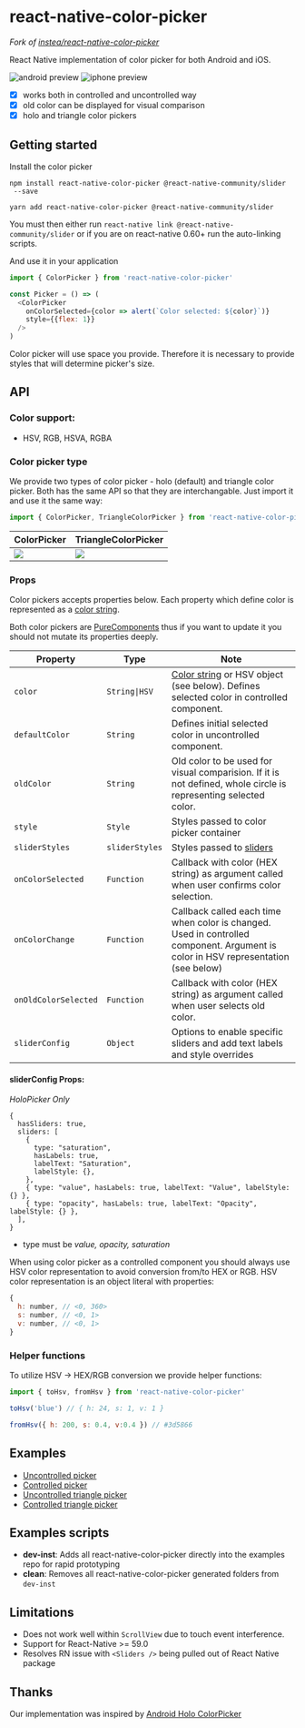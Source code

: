 # react-native-color-picker
*Fork of [instea/react-native-color-picker](https://github.com/instea/react-native-color-picker)*

React Native implementation of color picker for both Android and iOS. 

![android preview](doc/preview_android.png)
![iphone preview](doc/preview_iphone.png)

* [x] works both in controlled and uncontrolled way
* [x] old color can be displayed for visual comparison
* [x] holo and triangle color pickers

## Getting started
Install the color picker
```
npm install react-native-color-picker @react-native-community/slider
 --save
```
```
yarn add react-native-color-picker @react-native-community/slider
```

You must then either run `react-native link @react-native-community/slider`
or if you are on react-native 0.60+ run the auto-linking scripts.

And use it in your application
```javascript
import { ColorPicker } from 'react-native-color-picker'

const Picker = () => (
  <ColorPicker
    onColorSelected={color => alert(`Color selected: ${color}`)}
    style={{flex: 1}}
  />
)
```
Color picker will use space you provide. Therefore it is necessary to provide styles that will determine picker's size.

## API

### Color support: 
- HSV, RGB, HSVA, RGBA


### Color picker type

We provide two types of color picker - holo (default) and triangle color picker. Both has the same API so that they are interchangable. Just import it and use it the same way:

```javascript
import { ColorPicker, TriangleColorPicker } from 'react-native-color-picker'
```

| ColorPicker | TriangleColorPicker |
| ----------- | ------------------- |
| ![](doc/holo.png) | ![](doc/triangle.png) |


### Props

Color pickers accepts properties below. Each property which define color is represented as a [color string](https://github.com/bgrins/TinyColor#accepted-string-input).

Both color pickers are [PureComponents](https://facebook.github.io/react/docs/react-api.html#react.purecomponent) thus if you want to update it you should not mutate its properties deeply.

| Property | Type | Note |
|--------------------|------------|--------|
|`color`             |`String\|HSV`|[Color string](https://github.com/bgrins/TinyColor#accepted-string-input) or HSV object (see below). Defines selected color in controlled component. |
|`defaultColor`      |`String`    |Defines initial selected color in uncontrolled component.|
|`oldColor`          |`String`    |Old color to be used for visual comparision. If it is not defined, whole circle is representing selected color.|
|`style`             |`Style`     |Styles passed to color picker container|
|`sliderStyles`             |`sliderStyles`     |Styles passed to [sliders](https://github.com/jeanregisser/react-native-slider)|
|`onColorSelected`   |`Function`  |Callback with color (HEX string) as argument called when user confirms color selection.|
|`onColorChange`     |`Function`  |Callback called each time when color is changed. Used in controlled component. Argument is color in HSV representation (see below)|
|`onOldColorSelected`|`Function`  |Callback with color (HEX string) as argument called when user selects old color.|
|`sliderConfig`       |`Object`   | Options to enable specific sliders and add text labels and style overrides |



#### sliderConfig Props:
*HoloPicker Only*
```
{
  hasSliders: true,
  sliders: [
    {
      type: "saturation",
      hasLabels: true,
      labelText: "Saturation",
      labelStyle: {},
    },
    { type: "value", hasLabels: true, labelText: "Value", labelStyle: {} },
    { type: "opacity", hasLabels: true, labelText: "Opacity", labelStyle: {} },
  ],
}
```
- type must be *value, opacity, saturation*

When using color picker as a controlled component you should always use HSV color representation to avoid conversion from/to HEX or RGB. HSV color representation is an object literal with properties:

```javascript
{
  h: number, // <0, 360>
  s: number, // <0, 1>
  v: number, // <0, 1>
}

```

### Helper functions

To utilize HSV -> HEX/RGB conversion we provide helper functions:

```javascript
import { toHsv, fromHsv } from 'react-native-color-picker'

toHsv('blue') // { h: 24, s: 1, v: 1 }

fromHsv({ h: 200, s: 0.4, v:0.4 }) // #3d5866

```

## Examples

* [Uncontrolled picker](examples/src/ExampleUncontrolledVertical.js)
* [Controlled picker](examples/src/ExampleControlledVertical.js)
* [Uncontrolled triangle picker](examples/src/ExampleUncontrolledTriangle.js)
* [Controlled triangle picker](examples/src/ExampleControlledTriangle.js)

## Examples scripts
- **dev-inst**: Adds all react-native-color-picker directly into the examples repo for rapid prototyping
- **clean**: Removes all react-native-color-picker generated folders from `dev-inst`

## Limitations
* Does not work well within `ScrollView` due to touch event interference.
* Support for React-Native >= 59.0
* Resolves RN issue with `<Sliders />` being pulled out of React Native package

## Thanks
Our implementation was inspired by [Android Holo ColorPicker](https://github.com/LarsWerkman/HoloColorPicker)
